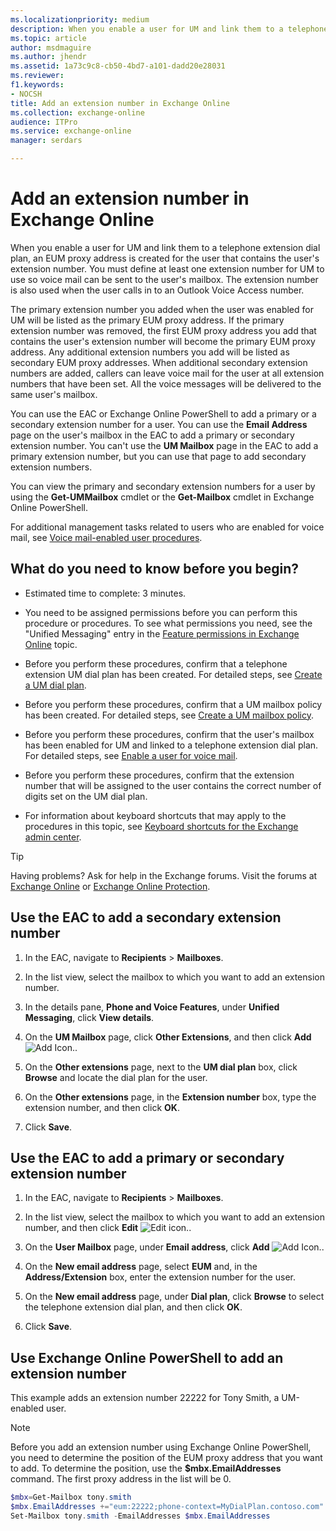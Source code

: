 ```yaml
---
ms.localizationpriority: medium
description: When you enable a user for UM and link them to a telephone extension dial plan, an EUM proxy address is created for the user that contains the user's extension number. You must define at least one extension number for UM to use so voice mail can be sent to the user's mailbox. The extension number is also used when the user calls in to an Outlook Voice Access number.
ms.topic: article
author: msdmaguire
ms.author: jhendr
ms.assetid: 1a73c9c8-cb50-4bd7-a101-dadd20e28031
ms.reviewer: 
f1.keywords:
- NOCSH
title: Add an extension number in Exchange Online
ms.collection: exchange-online
audience: ITPro
ms.service: exchange-online
manager: serdars

---
```


# Add an extension number in Exchange Online

When you enable a user for UM and link them to a telephone extension dial plan, an EUM proxy address is created for the user that contains the user's extension number. You must define at least one extension number for UM to use so voice mail can be sent to the user's mailbox. The extension number is also used when the user calls in to an Outlook Voice Access number.

The primary extension number you added when the user was enabled for UM will be listed as the primary EUM proxy address. If the primary extension number was removed, the first EUM proxy address you add that contains the user's extension number will become the primary EUM proxy address. Any additional extension numbers you add will be listed as secondary EUM proxy addresses. When additional secondary extension numbers are added, callers can leave voice mail for the user at all extension numbers that have been set. All the voice messages will be delivered to the same user's mailbox.

You can use the EAC or Exchange Online PowerShell to add a primary or a secondary extension number for a user. You can use the **Email Address** page on the user's mailbox in the EAC to add a primary or secondary extension number. You can't use the **UM Mailbox** page in the EAC to add a primary extension number, but you can use that page to add secondary extension numbers.

You can view the primary and secondary extension numbers for a user by using the **Get-UMMailbox** cmdlet or the **Get-Mailbox** cmdlet in Exchange Online PowerShell.

For additional management tasks related to users who are enabled for voice mail, see [Voice mail-enabled user procedures](voice-mail-enabled-user-procedures.md).

## What do you need to know before you begin?

- Estimated time to complete: 3 minutes.

- You need to be assigned permissions before you can perform this procedure or procedures. To see what permissions you need, see the "Unified Messaging" entry in the [Feature permissions in Exchange Online](../../permissions-exo/feature-permissions.md) topic.

- Before you perform these procedures, confirm that a telephone extension UM dial plan has been created. For detailed steps, see [Create a UM dial plan](../../voice-mail-unified-messaging/connect-voice-mail-system/create-um-dial-plan.md).

- Before you perform these procedures, confirm that a UM mailbox policy has been created. For detailed steps, see [Create a UM mailbox policy](create-um-mailbox-policy.md).

- Before you perform these procedures, confirm that the user's mailbox has been enabled for UM and linked to a telephone extension dial plan. For detailed steps, see [Enable a user for voice mail](enable-a-user-for-voice-mail.md).

- Before you perform these procedures, confirm that the extension number that will be assigned to the user contains the correct number of digits set on the UM dial plan.

- For information about keyboard shortcuts that may apply to the procedures in this topic, see [Keyboard shortcuts for the Exchange admin center](../../accessibility/keyboard-shortcuts-in-admin-center.md).

> [!TIP]
> Having problems? Ask for help in the Exchange forums. Visit the forums at [Exchange Online](https://social.technet.microsoft.com/forums/msonline/home?forum=onlineservicesexchange) or [Exchange Online Protection](https://social.technet.microsoft.com/forums/forefront/home?forum=FOPE).

## Use the EAC to add a secondary extension number

1. In the EAC, navigate to **Recipients** \> **Mailboxes**.

2. In the list view, select the mailbox to which you want to add an extension number.

3. In the details pane, **Phone and Voice Features**, under **Unified Messaging**, click **View details**.

4. On the **UM Mailbox** page, click **Other Extensions**, and then click **Add** ![Add Icon.](../../media/ITPro_EAC_AddIcon.gif).

5. On the **Other extensions** page, next to the **UM dial plan** box, click **Browse** and locate the dial plan for the user.

6. On the **Other extensions** page, in the **Extension number** box, type the extension number, and then click **OK**.

7. Click **Save**.

## Use the EAC to add a primary or secondary extension number

1. In the EAC, navigate to **Recipients** \> **Mailboxes**.

2. In the list view, select the mailbox to which you want to add an extension number, and then click **Edit** ![Edit icon.](../../media/ITPro_EAC_EditIcon.gif).

3. On the **User Mailbox** page, under **Email address**, click **Add** ![Add Icon.](../../media/ITPro_EAC_AddIcon.gif).

4. On the **New email address** page, select **EUM** and, in the **Address/Extension** box, enter the extension number for the user.

5. On the **New email address** page, under **Dial plan**, click **Browse** to select the telephone extension dial plan, and then click **OK**.

6. Click **Save**.

## Use Exchange Online PowerShell to add an extension number

This example adds an extension number 22222 for Tony Smith, a UM-enabled user.

> [!NOTE]
> Before you add an extension number using Exchange Online PowerShell, you need to determine the position of the EUM proxy address that you want to add. To determine the position, use the **$mbx.EmailAddresses** command. The first proxy address in the list will be 0.

```PowerShell
$mbx=Get-Mailbox tony.smith
$mbx.EmailAddresses +="eum:22222;phone-context=MyDialPlan.contoso.com"
Set-Mailbox tony.smith -EmailAddresses $mbx.EmailAddresses
```

